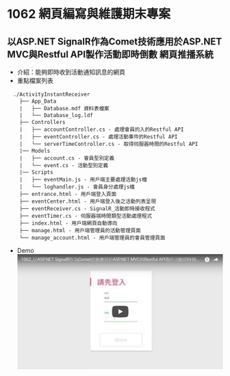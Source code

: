 # 1062 網頁編寫與維護期末專案
## 以ASP.NET SignalR作為Comet技術應用於ASP.NET MVC與Restful API製作活動即時倒數 網頁推播系統
* 介紹：能夠即時收到活動通知訊息的網頁
* 重點檔案列表
```
  ./ActivityInstantReceiver
    ├── App_Data
    |   ├── Database.mdf 資料表檔案
    |   └── Database_log.ldf
    ├── Controllers
    |   ├── accountController.cs - 處理會員的入的Restful API
    |   ├── eventController.cs - 處理活動事件的Restful API
    |   └── serverTimeController.cs - 取得伺服器時間的Restful API
    |── Models
    |   ├── account.cs - 會員型別定義
    |   └── event.cs - 活動型別定義
    |── Scripts
    |   ├── eventMain.js - 用戶端主要處理活動js檔
    |   └── loghandler.js - 會員身分處理js檔
    ├── entrance.html - 用戶端登入頁面
    ├── eventCenter.html - 用戶端登入後之活動列表呈現
    ├── eventReceiver.cs - SignalR_活動即時接收程式
    ├── eventTimer.cs - 伺服器端時間類型活動處理程式
    ├── index.html - 用戶端網頁自動導向
    ├── manage.html - 用戶端管理員的活動管理頁面
    └── manage_account.html - 用戶端管理員的會員管理頁面
```
* Demo
[![DemoVideo](./DemoVideo.png)](https://youtu.be/BkQXp3QNv6c)
